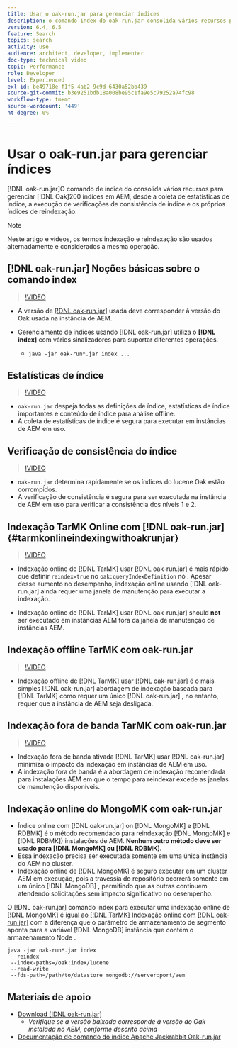 ```yaml
---
title: Usar o oak-run.jar para gerenciar índices
description: o comando index do oak-run.jar consolida vários recursos para gerenciar índices do Oak em AEM, desde a coleta de estatísticas de índice, a execução de verificações de consistência de índice e os próprios índices de reindexação.
version: 6.4, 6.5
feature: Search
topics: search
activity: use
audience: architect, developer, implementer
doc-type: technical video
topic: Performance
role: Developer
level: Experienced
exl-id: be49718e-f1f5-4ab2-9c9d-6430a52bb439
source-git-commit: b3e9251bdb18a008be95c1fa9e5c79252a74fc98
workflow-type: tm+mt
source-wordcount: '449'
ht-degree: 0%

---
```


# Usar o oak-run.jar para gerenciar índices

[!DNL oak-run.jar]O comando de índice do consolida vários recursos para gerenciar [!DNL Oak]200 índices em AEM, desde a coleta de estatísticas de índice, a execução de verificações de consistência de índice e os próprios índices de reindexação.

>[!NOTE]
>
>Neste artigo e vídeos, os termos indexação e reindexação são usados alternadamente e considerados a mesma operação.

## [!DNL oak-run.jar] Noções básicas sobre o comando index

>[!VIDEO](https://video.tv.adobe.com/v/21475?quality=12&learn=on)

* A versão de [[!DNL oak-run.jar]](https://repository.apache.org/service/local/artifact/maven/redirect?r=releases&amp;g=org.apache.jackrabbit&amp;a=oak-run&amp;v=1.8.0) usada deve corresponder à versão do Oak usada na instância de AEM.
* Gerenciamento de índices usando [!DNL oak-run.jar] utiliza o **[!DNL index]** com vários sinalizadores para suportar diferentes operações.

   * `java -jar oak-run*.jar index ...`

## Estatísticas de índice

>[!VIDEO](https://video.tv.adobe.com/v/21477?quality=12&learn=on)

* `oak-run.jar` despeja todas as definições de índice, estatísticas de índice importantes e conteúdo de índice para análise offline.
* A coleta de estatísticas de índice é segura para executar em instâncias de AEM em uso.

## Verificação de consistência do índice

>[!VIDEO](https://video.tv.adobe.com/v/21476?quality=12&learn=on)

* `oak-run.jar` determina rapidamente se os índices do lucene Oak estão corrompidos.
* A verificação de consistência é segura para ser executada na instância de AEM em uso para verificar a consistência dos níveis 1 e 2.

## Indexação TarMK Online com [!DNL oak-run.jar] {#tarmkonlineindexingwithoakrunjar}

>[!VIDEO](https://video.tv.adobe.com/v/21479?quality=12&learn=on)

* Indexação online de [!DNL TarMK] usar [!DNL oak-run.jar] é mais rápido que definir `reindex=true` no `oak:queryIndexDefinition` nó . Apesar desse aumento no desempenho, indexação online usando [!DNL oak-run.jar] ainda requer uma janela de manutenção para executar a indexação.

* Indexação online de [!DNL TarMK] usar [!DNL oak-run.jar] should **not** ser executado em instâncias AEM fora da janela de manutenção de instâncias AEM.

## Indexação offline TarMK com oak-run.jar

>[!VIDEO](https://video.tv.adobe.com/v/21478?quality=12&learn=on)

* Indexação offline de [!DNL TarMK] usar [!DNL oak-run.jar] é o mais simples [!DNL oak-run.jar] abordagem de indexação baseada para [!DNL TarMK] como requer um único [!DNL oak-run.jar] , no entanto, requer que a instância de AEM seja desligada.

## Indexação fora de banda TarMK com oak-run.jar

>[!VIDEO](https://video.tv.adobe.com/v/21480?quality=12&learn=on)

* Indexação fora de banda ativada [!DNL TarMK] usar [!DNL oak-run.jar] minimiza o impacto da indexação em instâncias de AEM em uso.
* A indexação fora de banda é a abordagem de indexação recomendada para instalações AEM em que o tempo para reindexar excede as janelas de manutenção disponíveis.

## Indexação online do MongoMK com oak-run.jar

* Índice online com [!DNL oak-run.jar] on [!DNL MongoMK] e [!DNL RDBMK] é o método recomendado para reindexação [!DNL MongoMK] e [!DNL RDBMK]) instalações de AEM. **Nenhum outro método deve ser usado para [!DNL MongoMK] ou [!DNL RDBMK].**
* Essa indexação precisa ser executada somente em uma única instância do AEM no cluster.
* Indexação online de [!DNL MongoMK] é seguro executar em um cluster AEM em execução, pois a travessia do repositório ocorrerá somente em um único [!DNL MongoDB] , permitindo que as outras continuem atendendo solicitações sem impacto significativo no desempenho.

O [!DNL oak-run.jar] comando index para executar uma indexação online de [!DNL MongoMK] é [igual ao [!DNL TarMK] Indexação online com [!DNL oak-run.jar]](#tarmkonlineindexingwithoakrunjar) com a diferença que o parâmetro de armazenamento de segmento aponta para a variável [!DNL MongoDB] instância que contém o armazenamento Node .

```
java -jar oak-run*.jar index
 --reindex
 --index-paths=/oak:index/lucene
 --read-write
 --fds-path=/path/to/datastore mongodb://server:port/aem
```

## Materiais de apoio

* [Download [!DNL oak-run.jar]](https://repository.apache.org/#nexus-search;gav~org.apache.jackrabbit~oak-run~~~~kw,versionexpand)
   * *Verifique se a versão baixada corresponde à versão do Oak instalada no AEM, conforme descrito acima*
* [Documentação de comando do índice Apache Jackrabbit Oak-run.jar](https://jackrabbit.apache.org/oak/docs/query/oak-run-indexing.html)
